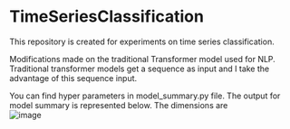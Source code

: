 # TimeSeriesClassification
This repository is created for experiments on time series classification. 

Modifications made on the traditional Transformer model used for NLP. 
Traditional transformer models get a sequence as input and I take the advantage of this sequence input.


You can find hyper parameters in model_summary.py file. 
The output for model summary is represented below. The dimensions are  
![image](https://user-images.githubusercontent.com/6734818/225657838-b3b211b1-9412-4752-ab98-059051f61060.png)


